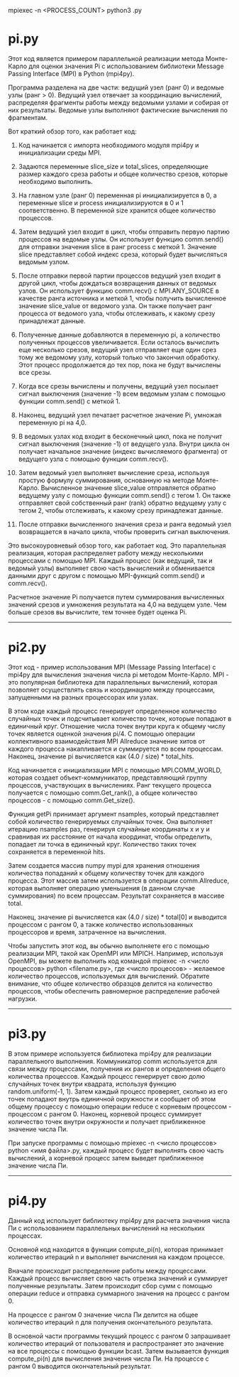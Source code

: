<!-- mpiexec -n 4 python3 pi2.py    -->
mpiexec -n <PROCESS_COUNT> python3 <FILENAME>.py


# pi.py
Этот код является примером параллельной реализации метода Монте-Карло для оценки значения Pi с использованием библиотеки Message Passing Interface (MPI) в Python (mpi4py).

Программа разделена на две части: ведущий узел (ранг 0) и ведомые узлы (ранг > 0). Ведущий узел отвечает за координацию вычислений, распределяя фрагменты работы между ведомыми узлами и собирая от них результаты. Ведомые узлы выполняют фактические вычисления по фрагментам.

Вот краткий обзор того, как работает код:

1. Код начинается с импорта необходимого модуля mpi4py и инициализации среды MPI.

2. Задаются переменные slice_size и total_slices, определяющие размер каждого среза работы и общее количество срезов, которые необходимо выполнить.

3. На главном узле (ранг 0) переменная pi инициализируется в 0, а переменные slice и process инициализируются в 0 и 1 соответственно. В переменной size хранится общее количество процессов.

4. Затем ведущий узел входит в цикл, чтобы отправить первую партию процессов на ведомые узлы. Он использует функцию comm.send() для отправки значения slice в ранг process с меткой 1. Значение slice представляет собой индекс среза, который будет вычисляться ведомым узлом.

5. После отправки первой партии процессов ведущий узел входит в другой цикл, чтобы дождаться возвращения данных от ведомых узлов. Он использует функцию comm.recv() с MPI.ANY_SOURCE в качестве ранга источника и меткой 1, чтобы получить вычисленное значение slice_value от ведомого узла. Он также получает ранг процесса от ведомого узла, чтобы отслеживать, к какому срезу принадлежат данные.

6. Полученные данные добавляются в переменную pi, а количество полученных процессов увеличивается. Если осталось вычислить еще несколько срезов, ведущий узел отправляет еще один срез тому же ведомому узлу, который только что закончил обработку. Этот процесс продолжается до тех пор, пока не будут вычислены все срезы.

7. Когда все срезы вычислены и получены, ведущий узел посылает сигнал выключения (значение -1) всем ведомым узлам с помощью функции comm.send() с меткой 1.

8. Наконец, ведущий узел печатает расчетное значение Pi, умножая переменную pi на 4,0.

9. В ведомых узлах код входит в бесконечный цикл, пока не получит сигнал выключения (значение -1) от ведущего узла. Внутри цикла он получает начальное значение (индекс вычисляемого фрагмента) от ведущего узла с помощью функции comm.recv().

10. Затем ведомый узел выполняет вычисление среза, используя простую формулу суммирования, основанную на методе Монте-Карло. Вычисленное значение slice_value отправляется обратно ведущему узлу с помощью функции comm.send() с тегом 1. Он также отправляет свой собственный ранг (rank) обратно ведущему узлу с тегом 2, чтобы отслеживать, к какому срезу принадлежат данные.

11. После отправки вычисленного значения среза и ранга ведомый узел возвращается в начало цикла, чтобы проверить сигнал выключения.

Это высокоуровневый обзор того, как работает код. Это параллельная реализация, которая распределяет работу между несколькими процессами с помощью MPI. Каждый процесс (как ведущий, так и ведомый узлы) выполняет свою часть вычислений и обменивается данными друг с другом с помощью MPI-функций comm.send() и comm.recv().

Расчетное значение Pi получается путем суммирования вычисленных значений срезов и умножения результата на 4,0 на ведущем узле. Чем больше срезов вы вычислите, тем точнее будет оценка Pi.

_________________________________________________________________________________________________________________

# pi2.py
Этот код - пример использования MPI (Message Passing Interface) с mpi4py для вычисления значения числа pi методом Монте-Карло. MPI - это популярная библиотека для параллельных вычислений, которая позволяет осуществлять связь и координацию между процессами, запущенными на разных процессорах или узлах.

В этом коде каждый процесс генерирует определенное количество случайных точек и подсчитывает количество точек, которые попадают в единичный круг. Отношение числа точек внутри круга к общему числу точек является оценкой значения pi/4. С помощью операции коллективного взаимодействия MPI Allreduce значение хитов от каждого процесса накапливается и суммируется по всем процессам. Наконец, значение pi вычисляется как (4.0 / size) * total_hits.

Код начинается с инициализации MPI с помощью MPI.COMM_WORLD, которая создает объект-коммуникатор, представляющий группу процессов, участвующих в вычислениях. Ранг текущего процесса получается с помощью comm.Get_rank(), а общее количество процессов - с помощью comm.Get_size().

Функция getPi принимает аргумент nsamples, который представляет собой количество генерируемых случайных точек. Она выполняет итерацию nsamples раз, генерируя случайные координаты x и y и сравнивая их расстояние от начала координат, чтобы определить, попадает ли точка в единичный круг. Количество таких точек сохраняется в переменной hits.

Затем создается массив numpy mypi для хранения отношения количества попаданий к общему количеству точек для каждого процесса. Этот массив затем используется в операции comm.Allreduce, которая выполняет операцию уменьшения (в данном случае суммирования) по всем процессам. Результат сохраняется в массиве total.

Наконец, значение pi вычисляется как (4.0 / size) * total[0] и выводится процессом с рангом 0, а также количество использованных процессоров и время, затраченное на вычисления.

Чтобы запустить этот код, вы обычно выполняете его с помощью реализации MPI, такой как OpenMPI или MPICH. Например, используя OpenMPI, вы можете выполнить код командой mpiexec -n <число процессов> python <filename.py>, где <число процессов> - желаемое количество процессов, используемых для вычислений. Обратите внимание, что общее количество образцов делится на количество процессов, чтобы обеспечить равномерное распределение рабочей нагрузки.

_________________________________________________________________________________________________________________

# pi3.py 
В этом примере используется библиотека mpi4py для реализации параллельного выполнения. Коммуникатор comm используется для связи между процессами, получения их рангов и определения общего количества процессов. Каждый процесс генерирует свою долю случайных точек внутри квадрата, используя функцию random.uniform(-1, 1). Затем каждый процесс проверяет, сколько из его точек попадают внутрь единичной окружности и сообщает об этом общему процессу с помощью операции reduce с корневым процессом - процессом с рангом 0. Наконец, корневой процесс суммирует количество точек внутри окружности и получает приближенное значение числа Пи.

При запуске программы с помощью mpiexec -n <число процессов> python <имя файла>.py, каждый процесс будет выполнять свою часть вычислений, а корневой процесс затем выведет приближенное значение числа Пи.

_________________________________________________________________________________________________________________

# pi4.py

Данный код использует библиотеку mpi4py для расчета значения числа Пи с использованием параллельных вычислений на нескольких процессах.

Основной код находится в функции compute_pi(n), которая принимает количество итераций n и выполняет вычисления на каждом процессе.

Вначале происходит распределение работы между процессами. Каждый процесс вычисляет свою часть отрезка значений и суммирует полученные результаты. Затем происходит сбор сумм с помощью операции reduce и отправка суммарного значения на процесс с рангом 0.

На процессе с рангом 0 значение числа Пи делится на общее количество итераций n для получения окончательного результата.

В основной части программы текущий процесс с рангом 0 запрашивает количество итераций от пользователя и распространяет это значение на все процессы с помощью функции bcast. Затем вызывается функция compute_pi(n) для вычисления значения числа Пи. На процессе с рангом 0 выводится окончательный результат.